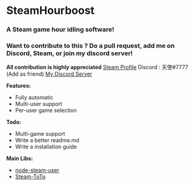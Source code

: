 # SteamHourboost
### A Steam game hour idling software!

### Want to contribute to this ? Do a pull request, add me on Discord, Steam, or join my discord server!
**All contribution is highly appreciated**
[Steam Profile](http://steamcommunity.com/profiles/76561198082642088/)
Discord : 天使#7777 (Add as friend)
[My Discord Server](https://discord.gg/FTfzN3c)

**Features:**
* Fully automatic
* Multi-user support
* Per-user game selection

**Todo:**
* Multi-game support
* Write a better readme.md
* Write a installation guide

**Main Libs:**
* [node-steam-user](https://github.com/DoctorMcKay/node-steam-user)
* [Steam-ToTp](https://github.com/DoctorMcKay/node-steam-totp)

